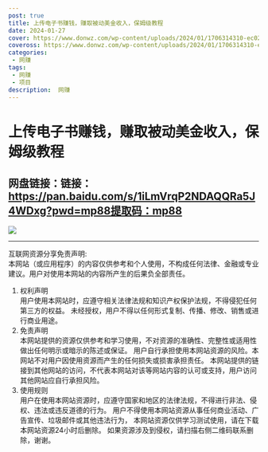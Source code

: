 ```yaml
---
post: true
title: 上传电子书赚钱，赚取被动美金收入，保姆级教程
date: 2024-01-27
cover: https://www.donwz.com/wp-content/uploads/2024/01/1706314310-ec0217f91c3fdeb.jpg
coveross: https://www.donwz.com/wp-content/uploads/2024/01/1706314310-ec0217f91c3fdeb.jpg
categories:
 - 网赚
tags:
 - 网赚
 - 项目
description:  网赚
---
```

# 上传电子书赚钱，赚取被动美金收入，保姆级教程

## 网盘链接：链接：https://pan.baidu.com/s/1iLmVrqP2NDAQQRa5J4WDxg?pwd=mp88提取码：mp88  

![](https://www.donwz.com/wp-content/uploads/2024/01/1706314310-ec0217f91c3fdeb.jpg)

---
互联网资源分享免责声明:  
本网站（或应用程序）的内容仅供参考和个人使用，不构成任何法律、金融或专业建议。用户对使用本网站的内容所产生的后果负全部责任。
1. 权利声明  
用户使用本网站时，应遵守相关法律法规和知识产权保护法规，不得侵犯任何第三方的权益。
未经授权，用户不得以任何形式复制、传播、修改、销售或进行商业用途。
2. 免责声明  
本网站提供的资源仅供参考和学习使用，不对资源的准确性、完整性或适用性做出任何明示或暗示的陈述或保证。
用户自行承担使用本网站资源的风险。本网站不对用户因使用资源而产生的任何损失或损害承担责任。
本网站提供的链接到其他网站的访问，不代表本网站对该等网站内容的认可或支持，用户访问其他网站应自行承担风险。
3. 使用规则  
用户在使用本网站资源时，应遵守国家和地区的法律法规，不得进行非法、侵权、违法或违反道德的行为。
用户不得使用本网站资源从事任何商业活动、广告宣传、垃圾邮件或其他违法行为，
本网站资源仅供学习测试使用，请在下载本网站资源24小时后删除。
如果资源涉及到侵权，请扫描右侧二维码联系删除，谢谢。
